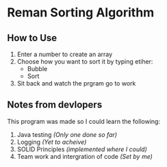 # **Reman Sorting Algorithm**

## How to Use
1. Enter a number to create an array 
2. Choose how you want to sort it by typing etiher: 
	- Bubble 
	- Sort 
3. Sit back and watch the prgram go to work 

## Notes from devlopers 
This program was made so I could learn the following:
1. Java testing  *(Only one done so far)*
2. Logging *(Yet to acheive)*
3. SOLID Principles *(implemented where I could)*
4. Team work and intergration of code *(Set by me)*

